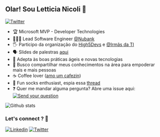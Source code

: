 ## Olar! Sou Letticia Nicoli 👋

[![Twitter](https://img.shields.io/twitter/follow/LetticiaNicoli?style=flat&color=1dd3d6)](https://twitter.com/LetticiaNicoli)


* 🏆 Microsoft MVP - Developer Technologies
* 👩🏻‍💻 Lead Software Engineer [@Nubank](https://github.com/nubank)
* 🖐 Participo da organização do [High5Devs](http://high5devs.com/) e [@Irmãs da TI](https://instagram.com/irmasdati)
* 🗣 Slides de palestras [aqui](https://www.slideshare.net/LetticiaNicoli)
* 🔭 Adepta às boas práticas ágeis e novas tecnologias
* 💜 Busco compartilhar meus conhecimentos na área para empoderar mais e mais pessoas
* ☕️ Coffee lover ([amo um cafezin](https://github.com/LetticiaNicoli/awesome-cafezin))
* 🧦 Fun socks enthusiast, espia essa [thread](https://twitter.com/LetticiaNicoli/status/1122217982816673793)
* ❓  Quer me mandar alguma pergunta? Abre uma issue aqui: [![Send your question](https://badgen.net/github/open-issues/LetticiaNicoli/LetticiaNicoli?color=1dd3d6)](https://github.com/LetticiaNicoli/LetticiaNicoli/issues)

![Github stats](https://github-readme-stats.vercel.app/api/?username=LetticiaNicoli&count_private=true&show_icons=true&theme=buefy)

### Let's connect ? 🤝

[![Linkedin](https://img.shields.io/badge/-letticianicoli-0e76a8?style=flat&logo=Linkedin&logoColor=white)](https://www.linkedin.com/in/letticia-nicoli)
[![Twitter](https://img.shields.io/badge/-letticianicoli-00acee?style=flat&logo=Twitter&logoColor=white)](https://twitter.com/LetticiaNicoli)
